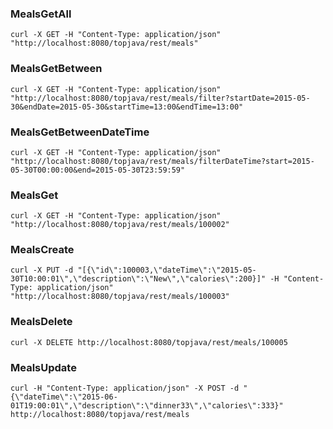 ### MealsGetAll
`curl -X GET -H "Content-Type: application/json" "http://localhost:8080/topjava/rest/meals"`
### MealsGetBetween
`curl -X GET -H "Content-Type: application/json" "http://localhost:8080/topjava/rest/meals/filter?startDate=2015-05-30&endDate=2015-05-30&startTime=13:00&endTime=13:00"`
### MealsGetBetweenDateTime
`curl -X GET -H "Content-Type: application/json" "http://localhost:8080/topjava/rest/meals/filterDateTime?start=2015-05-30T00:00:00&end=2015-05-30T23:59:59"`
### MealsGet
`curl -X GET -H "Content-Type: application/json" "http://localhost:8080/topjava/rest/meals/100002"`
### MealsCreate
`curl -X PUT -d "[{\"id\":100003,\"dateTime\":\"2015-05-30T10:00:01\",\"description\":\"New\",\"calories\":200}]" -H "Content-Type: application/json" "http://localhost:8080/topjava/rest/meals/100003"`
### MealsDelete
`curl -X DELETE http://localhost:8080/topjava/rest/meals/100005`
### MealsUpdate
`curl -H "Content-Type: application/json" -X POST -d "{\"dateTime\":\"2015-06-01T19:00:01\",\"description\":\"dinner33\",\"calories\":333}" http://localhost:8080/topjava/rest/meals`

